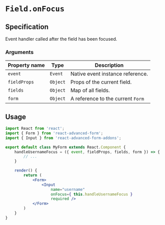 # `Field.onFocus`

## Specification
Event handler called after the field has been focused.

### Arguments

| Property name | Type | Description |
| ------------- | ---- | ----------- |
| `event` | `Event` | Native event instance reference. |
| `fieldProps` | `Object` | Props of the current field. |
| `fields` | `Object` | Map of all fields. |
| `form` | `Object` | A reference to the current `Form` |

## Usage
```jsx
import React from 'react';
import { Form } from 'react-advanced-form';
import { Input } from 'react-advanced-form-addons';

export default class MyForm extends React.Component {
    handleUsernameFocus = ({ event, fieldProps, fields, form }) => {
        // ...
    }

    render() {
        return (
            <Form>
                <Input
                    name="username"
                    onFocus={ this.handleUsernameFocus }
                    required />
            </Form>
        )
    }
}
```
